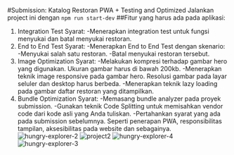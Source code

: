 #Submission: Katalog Restoran PWA + Testing and Optimized
Jalankan project ini dengan `npm run start-dev`
##Fitur yang harus ada pada aplikasi:
1. Integration Test
   Syarat:
   -Menerapkan integration test untuk fungsi menyukai dan batal menyukai restoran.
2. End to End Test
   Syarat:
   -Menerapkan End to End Test dengan skenario:
   -Menyukai salah satu restoran.
   -Batal menyukai restoran tersebut.
3. Image Optimization
   Syarat:
   -Melakukan kompresi terhadap gambar hero yang digunakan. Ukuran gambar harus di bawah 200kb.
   -Menerapkan teknik image responsive pada gambar hero. Resolusi gambar pada layar seluler dan desktop harus berbeda.
   -Menerapkan teknik lazy loading pada gambar daftar restoran yang ditampilkan.
4. Bundle Optimization
   Syarat:
  -Memasang bundle analyzer pada proyek submission.
  -Gunakan teknik Code Splitting untuk memisahkan vendor code dari kode asli yang Anda tuliskan.
  -Pertahankan syarat yang ada pada submission sebelumnya. Seperti penerapan PWA, responsibilitas tampilan,  aksesibilitas pada website dan sebagainya.
![hungry-explorer-2](https://github.com/meialbertzend/Submission-Katalog-Restoran-PWA-Testing-and-Optimized/assets/141926927/145e3178-fabe-46c0-a60a-225dc40c8fa5)
![project2](https://github.com/meialbertzend/Submission-Katalog-Restoran-PWA-Testing-and-Optimized/assets/141926927/a2661628-4b1a-42a5-aa89-4a67c186d6f3)
![hungry-explorer-4](https://github.com/meialbertzend/Submission-Katalog-Restoran-PWA-Testing-and-Optimized/assets/141926927/d8fd42f2-db57-465b-9aae-79c81ca7df21)
![hungry-explorer-3](https://github.com/meialbertzend/Submission-Katalog-Restoran-PWA-Testing-and-Optimized/assets/141926927/5d0ce147-8467-4e82-8046-836ef597fcc7)
